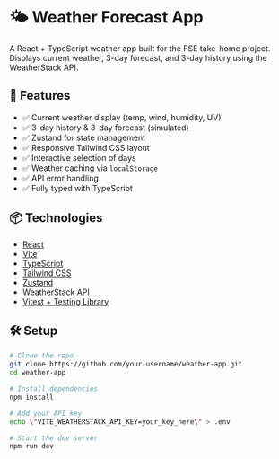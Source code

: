 # 🌤️ Weather Forecast App

A React + TypeScript weather app built for the FSE take-home project. Displays current weather, 3-day forecast, and 3-day history using the WeatherStack API.

## 🚀 Features

- ✅ Current weather display (temp, wind, humidity, UV)
- ✅ 3-day history & 3-day forecast (simulated)
- ✅ Zustand for state management
- ✅ Responsive Tailwind CSS layout
- ✅ Interactive selection of days
- ✅ Weather caching via `localStorage`
- ✅ API error handling
- ✅ Fully typed with TypeScript

## 📦 Technologies

- [React](https://react.dev/)
- [Vite](https://vitejs.dev/)
- [TypeScript](https://www.typescriptlang.org/)
- [Tailwind CSS](https://tailwindcss.com/)
- [Zustand](https://github.com/pmndrs/zustand)
- [WeatherStack API](https://weatherstack.com/)
- [Vitest + Testing Library](https://vitest.dev/)

## 🛠️ Setup

```bash
# Clone the repo
git clone https://github.com/your-username/weather-app.git
cd weather-app

# Install dependencies
npm install

# Add your API key
echo \"VITE_WEATHERSTACK_API_KEY=your_key_here\" > .env

# Start the dev server
npm run dev
